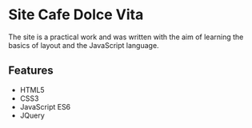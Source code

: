 # Site Cafe Dolce Vita

The site is a practical work and was written with the aim of learning the basics of layout and the JavaScript language.

## Features
- HTML5
- CSS3
- JavaScript ES6
- JQuery

